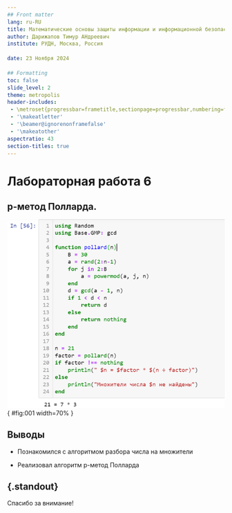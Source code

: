 ```yaml
---
## Front matter
lang: ru-RU
title: Математические основы защиты информации и информационной безопасности
author: Дарижапов Тимур АНдреевич
institute: РУДН, Москва, Россия

date: 23 Ноября 2024

## Formatting
toc: false
slide_level: 2
theme: metropolis
header-includes: 
 - \metroset{progressbar=frametitle,sectionpage=progressbar,numbering=fraction}
 - '\makeatletter'
 - '\beamer@ignorenonframefalse'
 - '\makeatother'
aspectratio: 43
section-titles: true
---
```


# Лабораторная работа 6

## р-метод Полларда.

![Реализация программы](image/1.png){ #fig:001 width=70% }

## Выводы

- Познакомился с алгоритмом разбора числа на множители

- Реализовал алгоритм р-метод Полларда


## {.standout}

Спасибо за внимание!
